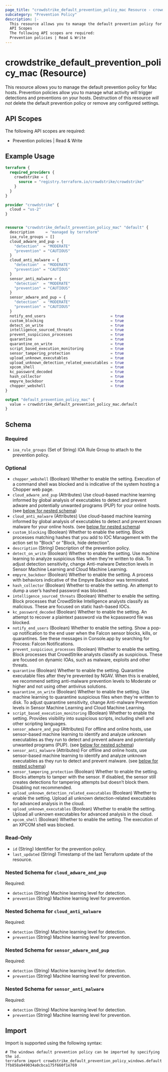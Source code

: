```yaml
---
page_title: "crowdstrike_default_prevention_policy_mac Resource - crowdstrike"
subcategory: "Prevention Policy"
description: |-
  This resource allows you to manage the default prevention policy for Mac hosts. Prevention policies allow you to manage what activity will trigger detections and preventions on your hosts. Destruction of this resource will not delete the default prevention policy or remove any configured settings.
  API Scopes
  The following API scopes are required:
  Prevention policies | Read & Write
---
```


# crowdstrike_default_prevention_policy_mac (Resource)

This resource allows you to manage the default prevention policy for Mac hosts. Prevention policies allow you to manage what activity will trigger detections and preventions on your hosts. Destruction of this resource *will not* delete the default prevention policy or remove any configured settings.

## API Scopes

The following API scopes are required:

- Prevention policies | Read & Write


## Example Usage

```terraform
terraform {
  required_providers {
    crowdstrike = {
      source = "registry.terraform.io/crowdstrike/crowdstrike"
    }
  }
}

provider "crowdstrike" {
  cloud = "us-2"
}


resource "crowdstrike_default_prevention_policy_mac" "default" {
  description     = "managed by terraform"
  ioa_rule_groups = []
  cloud_adware_and_pup = {
    "detection"  = "MODERATE"
    "prevention" = "CAUTIOUS"
  }
  cloud_anti_malware = {
    "detection"  = "MODERATE"
    "prevention" = "CAUTIOUS"
  }
  sensor_anti_malware = {
    "detection"  = "MODERATE"
    "prevention" = "CAUTIOUS"
  }
  sensor_adware_and_pup = {
    "detection"  = "MODERATE"
    "prevention" = "CAUTIOUS"
  }
  notify_end_users                             = true
  custom_blocking                              = true
  detect_on_write                              = true
  intelligence_sourced_threats                 = true
  prevent_suspicious_processes                 = true
  quarantine                                   = true
  quarantine_on_write                          = true
  script_based_execution_monitoring            = true
  sensor_tampering_protection                  = true
  upload_unknown_executables                   = true
  upload_unknown_detection_related_executables = true
  xpcom_shell                                  = true
  kc_password_decoded                          = true
  hash_collector                               = true
  empyre_backdoor                              = true
  chopper_webshell                             = true
}

output "default_prevention_policy_mac" {
  value = crowdstrike_default_prevention_policy_mac.default
}
```

<!-- schema generated by tfplugindocs -->
## Schema

### Required

- `ioa_rule_groups` (Set of String) IOA Rule Group to attach to the prevention policy.

### Optional

- `chopper_webshell` (Boolean) Whether to enable the setting. Execution of a command shell was blocked and is indicative of the system hosting a Chopper web page.
- `cloud_adware_and_pup` (Attributes) Use cloud-based machine learning informed by global analysis of executables to detect and prevent adware and potentially unwanted programs (PUP) for your online hosts. (see [below for nested schema](#nestedatt--cloud_adware_and_pup))
- `cloud_anti_malware` (Attributes) Use cloud-based machine learning informed by global analysis of executables to detect and prevent known malware for your online hosts. (see [below for nested schema](#nestedatt--cloud_anti_malware))
- `custom_blocking` (Boolean) Whether to enable the setting. Block processes matching hashes that you add to IOC Management with the action set to "Block" or "Block, hide detection".
- `description` (String) Description of the prevention policy.
- `detect_on_write` (Boolean) Whether to enable the setting. Use machine learning to analyze suspicious files when they're written to disk. To adjust detection sensitivity, change Anti-malware Detection levels in Sensor Machine Learning and Cloud Machine Learning.
- `empyre_backdoor` (Boolean) Whether to enable the setting. A process with behaviors indicative of the Empyre Backdoor was terminated.
- `hash_collector` (Boolean) Whether to enable the setting. An attempt to dump a user’s hashed password was blocked.
- `intelligence_sourced_threats` (Boolean) Whether to enable the setting. Block processes that CrowdStrike Intelligence analysts classify as malicious. These are focused on static hash-based IOCs.
- `kc_password_decoded` (Boolean) Whether to enable the setting. An attempt to recover a plaintext password via the kcpassword file was blocked.
- `notify_end_users` (Boolean) Whether to enable the setting. Show a pop-up notification to the end user when the Falcon sensor blocks, kills, or quarantines. See these messages in Console.app by searching for Process: Falcon Notifications.
- `prevent_suspicious_processes` (Boolean) Whether to enable the setting. Block processes that CrowdStrike analysts classify as suspicious. These are focused on dynamic IOAs, such as malware, exploits and other threats.
- `quarantine` (Boolean) Whether to enable the setting. Quarantine executable files after they’re prevented by NGAV. When this is enabled, we recommend setting anti-malware prevention levels to Moderate or higher and not using other antivirus solutions.
- `quarantine_on_write` (Boolean) Whether to enable the setting. Use machine learning to quarantine suspicious files when they're written to disk. To adjust quarantine sensitivity, change Anti-malware Prevention levels in Sensor Machine Learning and Cloud Machine Learning.
- `script_based_execution_monitoring` (Boolean) Whether to enable the setting. Provides visibility into suspicious scripts, including shell and other scripting languages.
- `sensor_adware_and_pup` (Attributes) For offline and online hosts, use sensor-based machine learning to identify and analyze unknown executables as they run to detect and prevent adware and potentially unwanted programs (PUP). (see [below for nested schema](#nestedatt--sensor_adware_and_pup))
- `sensor_anti_malware` (Attributes) For offline and online hosts, use sensor-based machine learning to identify and analyze unknown executables as they run to detect and prevent malware. (see [below for nested schema](#nestedatt--sensor_anti_malware))
- `sensor_tampering_protection` (Boolean) Whether to enable the setting. Blocks attempts to tamper with the sensor. If disabled, the sensor still creates detections for tampering attempts but doesn’t block them. Disabling not recommended.
- `upload_unknown_detection_related_executables` (Boolean) Whether to enable the setting. Upload all unknown detection-related executables for advanced analysis in the cloud.
- `upload_unknown_executables` (Boolean) Whether to enable the setting. Upload all unknown executables for advanced analysis in the cloud.
- `xpcom_shell` (Boolean) Whether to enable the setting. The execution of an XPCOM shell was blocked.

### Read-Only

- `id` (String) Identifier for the prevention policy.
- `last_updated` (String) Timestamp of the last Terraform update of the resource.

<a id="nestedatt--cloud_adware_and_pup"></a>
### Nested Schema for `cloud_adware_and_pup`

Required:

- `detection` (String) Machine learning level for detection.
- `prevention` (String) Machine learning level for prevention.


<a id="nestedatt--cloud_anti_malware"></a>
### Nested Schema for `cloud_anti_malware`

Required:

- `detection` (String) Machine learning level for detection.
- `prevention` (String) Machine learning level for prevention.


<a id="nestedatt--sensor_adware_and_pup"></a>
### Nested Schema for `sensor_adware_and_pup`

Required:

- `detection` (String) Machine learning level for detection.
- `prevention` (String) Machine learning level for prevention.


<a id="nestedatt--sensor_anti_malware"></a>
### Nested Schema for `sensor_anti_malware`

Required:

- `detection` (String) Machine learning level for detection.
- `prevention` (String) Machine learning level for prevention.

## Import

Import is supported using the following syntax:

```shell
# The windows default prevention policy can be imported by specifying the id.
terraform import crowdstrike_default_prevention_policy_windows.default 7fb858a949034a0cbca175f660f1e769
```
